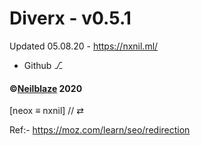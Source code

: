 # Diverx - v0.5.1

Updated 05.08.20 - https://nxnil.ml/

- Github ⎇


#### ©[Neilblaze](https://github.com/Neilblaze) 2020

[neox ≡ nxnil] // ⇄ 

Ref:- https://moz.com/learn/seo/redirection
